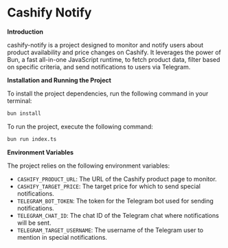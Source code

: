 # Cashify Notify

**Introduction**

cashify-notify is a project designed to monitor and notify users about product availability and price changes on Cashify. It leverages the power of Bun, a fast all-in-one JavaScript runtime, to fetch product data, filter based on specific criteria, and send notifications to users via Telegram.

**Installation and Running the Project**

To install the project dependencies, run the following command in your terminal:

```bash
bun install
```

To run the project, execute the following command:

```bash
bun run index.ts
```

**Environment Variables**

The project relies on the following environment variables:

- `CASHIFY_PRODUCT_URL`: The URL of the Cashify product page to monitor.
- `CASHIFY_TARGET_PRICE`: The target price for which to send special notifications.
- `TELEGRAM_BOT_TOKEN`: The token for the Telegram bot used for sending notifications.
- `TELEGRAM_CHAT_ID`: The chat ID of the Telegram chat where notifications will be sent.
- `TELEGRAM_TARGET_USERNAME`: The username of the Telegram user to mention in special notifications.
